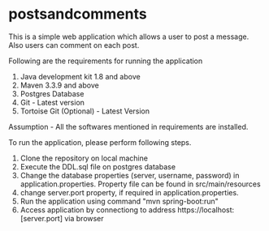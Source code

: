 # postsandcomments

This is a simple web application which allows a user to post a message. Also users can comment on each post.

Following are the requirements for running the application
1. Java development kit 1.8 and above
2. Maven 3.3.9 and above
3. Postgres Database
4. Git - Latest version
5. Tortoise Git (Optional) - Latest Version

Assumption - All the softwares mentioned in requirements are installed.

To run the application, please perform following steps.
1. Clone the repository on local machine
2. Execute the DDL.sql file on postgres database
3. Change the database properties (server, username, password) in application.properties. Property file can be found in src/main/resources
4. change server.port property, if required in application.properties.
5. Run the application using command "mvn spring-boot:run"
6. Access application by connectiong to address https://localhost:[server.port] via browser

